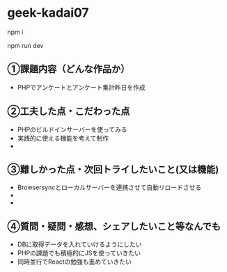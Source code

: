 # geek-kadai07
npm i

npm run dev

## ①課題内容（どんな作品か）

  - PHPでアンケートとアンケート集計昨日を作成

## ②工夫した点・こだわった点

  - PHPのビルドインサーバーを使ってみる
  - 実践的に使える機能を考えて制作
  - 

## ③難しかった点・次回トライしたいこと(又は機能)

  - Browsersyncとローカルサーバーを連携させて自動リロードさせる
  - 
  - 

## ④質問・疑問・感想、シェアしたいこと等なんでも

  - DBに取得データを入れていけるようにしたい
  - PHPの課題でも積極的にJSを使っていきたい
  - 同時並行でReactの勉強も進めていきたい